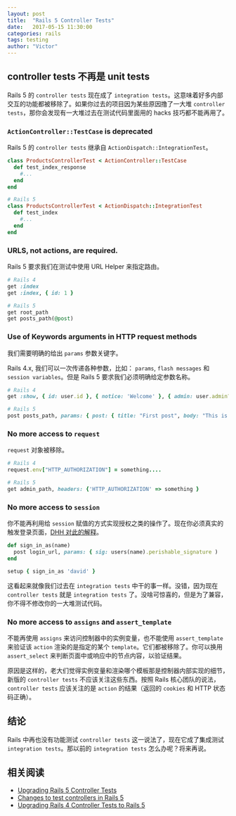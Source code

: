 ```yaml
---
layout: post
title:  "Rails 5 Controller Tests"
date:   2017-05-15 11:30:00
categories: rails
tags: testing
author: "Victor"
---
```


## controller tests 不再是 unit tests

Rails 5 的 `controller tests` 现在成了 `integration tests`。这意味着好多内部交互的功能都被移除了。如果你过去的项目因为某些原因撸了一大堆 `controller tests`，那你会发现有一大堆过去在测试代码里面用的 hacks 技巧都不能再用了。

### `ActionController::TestCase` is deprecated

Rails 5 的 `controller tests` 继承自 `ActionDispatch::IntegrationTest`。

```ruby
class ProductsControllerTest < ActionController::TestCase
  def test_index_response
    #...
  end
end

# Rails 5
class ProductsControllerTest < ActionDispatch::IntegrationTest
  def test_index
    #...
  end
end
```

### URLS, not actions, are required.

Rails 5 要求我们在测试中使用 URL Helper 来指定路由。

```ruby
# Rails 4
get :index
get :index, { id: 1 }

# Rails 5
get root_path
get posts_path(@post)
```

### Use of Keywords arguments in HTTP request methods

我们需要明确的给出 `params` 参数关键字。

Rails 4.x, 我们可以一次传递各种参数，比如： `params`, `flash messages` 和 `session variables`。但是 Rails 5 要求我们必须明确给定参数名称。

```ruby
# Rails 4
get :show, { id: user.id }, { notice: 'Welcome' }, { admin: user.admin? }

# Rails 5
post posts_path, params: { post: { title: "First post", body: "This is the body"} }
```

### No more access to `request`

`request` 对象被移除。

```ruby
# Rails 4
request.env["HTTP_AUTHORIZATION"] = something....

# Rails 5
get admin_path, headers: {'HTTP_AUTHORIZATION' => something }
```

### No more access to `session`

你不能再利用给 `session` 赋值的方式实现授权之类的操作了。现在你必须真实的触发登录页面，[DHH 对此的解释](https://github.com/rails/rails/issues/23386)。

```ruby
def sign_in_as(name)
  post login_url, params: { sig: users(name).perishable_signature )
end

setup { sign_in_as 'david' }
```

这看起来就像我们过去在 `integration tests` 中干的事一样。没错，因为现在 `controller tests` 就是 `integration tests` 了。没啥可惊喜的，但是为了兼容，你不得不修改你的一大堆测试代码。

### No more access to `assigns` and `assert_template`

不能再使用 `assigns` 来访问控制器中的实例变量，也不能使用 `assert_template` 来验证该 `action` 渲染的是指定的某个 `template`。它们都被移除了。你可以换用 `assert_select` 来判断页面中或响应中的节点内容，以验证结果。

原因是这样的，老大们觉得实例变量和渲染哪个模板那是控制器内部实现的细节，新版的 `controller tests` 不应该关注这些东西。按照 Rails 核心团队的说法，`controller tests` 应该关注的是 `action` 的结果（返回的 `cookies` 和 HTTP 状态码正确）。

## 结论

Rails 中再也没有功能测试 `controller tests` 这一说法了，现在它成了集成测试 `integration tests`。那以前的 `integration tests` 怎么办呢？将来再说。

## 相关阅读

* [Upgrading Rails 5 Controller Tests](http://blog.napcs.com/2016/07/03/upgrading-rails-5-controller-tests/)
* [Changes to test controllers in Rails 5](http://blog.bigbinary.com/2016/04/19/changes-to-test-controllers-in-rails-5.html)
* [Upgrading Rails 4 Controller Tests to Rails 5](http://engineering.appfolio.com/appfolio-engineering/2018/5/25/upgrading-rails-4-controller-tests-to-rails-5)
